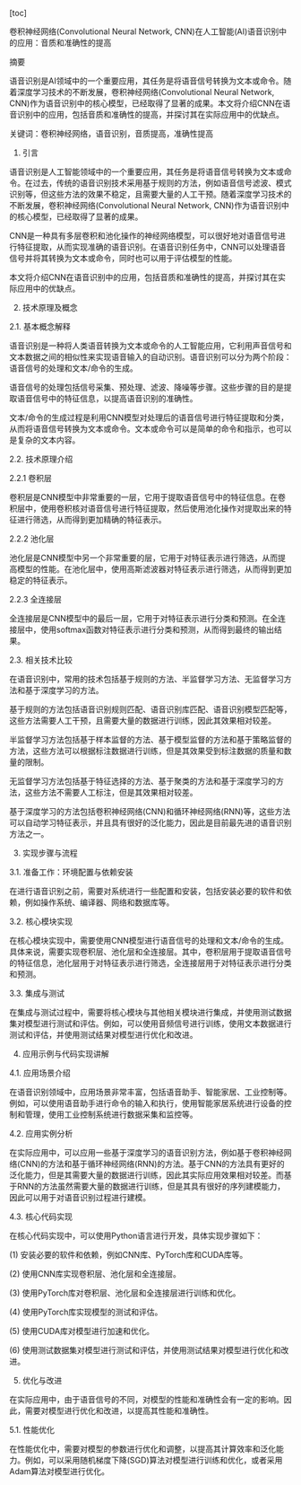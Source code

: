 
[toc]                    
                
                
卷积神经网络(Convolutional Neural Network, CNN)在人工智能(AI)语音识别中的应用：音质和准确性的提高

摘要

语音识别是AI领域中的一个重要应用，其任务是将语音信号转换为文本或命令。随着深度学习技术的不断发展，卷积神经网络(Convolutional Neural Network, CNN)作为语音识别中的核心模型，已经取得了显著的成果。本文将介绍CNN在语音识别中的应用，包括音质和准确性的提高，并探讨其在实际应用中的优缺点。

关键词：卷积神经网络，语音识别，音质提高，准确性提高

1. 引言

语音识别是人工智能领域中的一个重要应用，其任务是将语音信号转换为文本或命令。在过去，传统的语音识别技术采用基于规则的方法，例如语音信号滤波、模式识别等，但这些方法的效果不稳定，且需要大量的人工干预。随着深度学习技术的不断发展，卷积神经网络(Convolutional Neural Network, CNN)作为语音识别中的核心模型，已经取得了显著的成果。

CNN是一种具有多层卷积和池化操作的神经网络模型，可以很好地对语音信号进行特征提取，从而实现准确的语音识别。在语音识别任务中，CNN可以处理语音信号并将其转换为文本或命令，同时也可以用于评估模型的性能。

本文将介绍CNN在语音识别中的应用，包括音质和准确性的提高，并探讨其在实际应用中的优缺点。

2. 技术原理及概念

2.1. 基本概念解释

语音识别是一种将人类语音转换为文本或命令的人工智能应用，它利用声音信号和文本数据之间的相似性来实现语音输入的自动识别。语音识别可以分为两个阶段：语音信号的处理和文本/命令的生成。

语音信号的处理包括信号采集、预处理、滤波、降噪等步骤。这些步骤的目的是提取语音信号中的特征信息，以提高语音识别的准确性。

文本/命令的生成过程是利用CNN模型对处理后的语音信号进行特征提取和分类，从而将语音信号转换为文本或命令。文本或命令可以是简单的命令和指示，也可以是复杂的文本内容。

2.2. 技术原理介绍

2.2.1 卷积层

卷积层是CNN模型中非常重要的一层，它用于提取语音信号中的特征信息。在卷积层中，使用卷积核对语音信号进行特征提取，然后使用池化操作对提取出来的特征进行筛选，从而得到更加精确的特征表示。

2.2.2 池化层

池化层是CNN模型中另一个非常重要的层，它用于对特征表示进行筛选，从而提高模型的性能。在池化层中，使用高斯滤波器对特征表示进行筛选，从而得到更加稳定的特征表示。

2.2.3 全连接层

全连接层是CNN模型中的最后一层，它用于对特征表示进行分类和预测。在全连接层中，使用softmax函数对特征表示进行分类和预测，从而得到最终的输出结果。

2.3. 相关技术比较

在语音识别中，常用的技术包括基于规则的方法、半监督学习方法、无监督学习方法和基于深度学习的方法。

基于规则的方法包括语音识别规则匹配、语音识别库匹配、语音识别模型匹配等，这些方法需要人工干预，且需要大量的数据进行训练，因此其效果相对较差。

半监督学习方法包括基于样本监督的方法、基于模型监督的方法和基于策略监督的方法，这些方法可以根据标注数据进行训练，但是其效果受到标注数据的质量和数量的限制。

无监督学习方法包括基于特征选择的方法、基于聚类的方法和基于深度学习的方法，这些方法不需要人工标注，但是其效果相对较差。

基于深度学习的方法包括卷积神经网络(CNN)和循环神经网络(RNN)等，这些方法可以自动学习特征表示，并且具有很好的泛化能力，因此是目前最先进的语音识别方法之一。

3. 实现步骤与流程

3.1. 准备工作：环境配置与依赖安装

在进行语音识别之前，需要对系统进行一些配置和安装，包括安装必要的软件和依赖，例如操作系统、编译器、网络和数据库等。

3.2. 核心模块实现

在核心模块实现中，需要使用CNN模型进行语音信号的处理和文本/命令的生成。具体来说，需要实现卷积层、池化层和全连接层。其中，卷积层用于提取语音信号的特征信息，池化层用于对特征表示进行筛选，全连接层用于对特征表示进行分类和预测。

3.3. 集成与测试

在集成与测试过程中，需要将核心模块与其他相关模块进行集成，并使用测试数据集对模型进行测试和评估。例如，可以使用音频信号进行训练，使用文本数据进行测试和评估，并使用测试结果对模型进行优化和改进。

4. 应用示例与代码实现讲解

4.1. 应用场景介绍

在语音识别领域中，应用场景非常丰富，包括语音助手、智能家居、工业控制等。例如，可以使用语音助手进行命令的输入和执行，使用智能家居系统进行设备的控制和管理，使用工业控制系统进行数据采集和监控等。

4.2. 应用实例分析

在实际应用中，可以应用一些基于深度学习的语音识别方法，例如基于卷积神经网络(CNN)的方法和基于循环神经网络(RNN)的方法。基于CNN的方法具有更好的泛化能力，但是其需要大量的数据进行训练，因此其实际应用效果相对较差。而基于RNN的方法虽然需要大量的数据进行训练，但是其具有很好的序列建模能力，因此可以用于对语音识别过程进行建模。

4.3. 核心代码实现

在核心代码实现中，可以使用Python语言进行开发，具体实现步骤如下：

(1) 安装必要的软件和依赖，例如CNN库、PyTorch库和CUDA库等。

(2) 使用CNN库实现卷积层、池化层和全连接层。

(3) 使用PyTorch库对卷积层、池化层和全连接层进行训练和优化。

(4) 使用PyTorch库实现模型的测试和评估。

(5) 使用CUDA库对模型进行加速和优化。

(6) 使用测试数据集对模型进行测试和评估，并使用测试结果对模型进行优化和改进。

5. 优化与改进

在实际应用中，由于语音信号的不同，对模型的性能和准确性会有一定的影响。因此，需要对模型进行优化和改进，以提高其性能和准确性。

5.1. 性能优化

在性能优化中，需要对模型的参数进行优化和调整，以提高其计算效率和泛化能力。例如，可以采用随机梯度下降(SGD)算法对模型进行训练和优化，或者采用Adam算法对模型进行优化。

